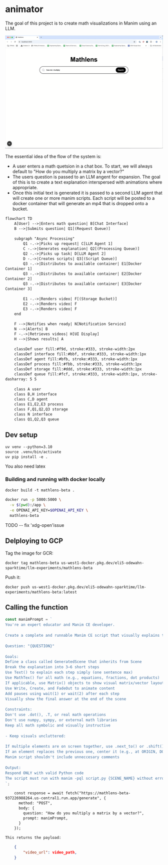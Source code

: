 # animator

The goal of this project is to create math visualizations in Manim using an LLM.

![docs/mathlens-demo-720.gif](docs/mathlens-demo-720.gif)

The essential idea of the flow of the system is:

- A user enters a math quetsion in a chat box. To start, we will always default to "How do you multiply a matrix by a vector?"
- The users question is passed to an LLM angent for expansion. The goal of this is to create a text explanation interspersed with animations where appropriate.
- Once this initial text is generated it is passed to a second LLM agent that will create one or more manim scripts. Each script will be posted to a docker container that will generate an mp4 that is dropped onto a bucket.

```mermaid
flowchart TD
    A[User] -->|Enters math question| B[Chat Interface]
    B -->|Submits question| Q1[(Request Queue)]

    subgraph "Async Processing"
        Q1 -.->|Picks up request| C[LLM Agent 1]
        C -.->|Generates explanation| Q2[(Processing Queue)]
        Q2 -.->|Picks up task| D[LLM Agent 2]
        D -.->|Creates scripts| Q3[(Script Queue)]
        Q3 -.->|Distributes to available container| E1[Docker Container 1]
        Q3 -.->|Distributes to available container| E2[Docker Container 2]
        Q3 -.->|Distributes to available container| E3[Docker Container 3]

        E1 -.->|Renders video| F[(Storage Bucket)]
        E2 -.->|Renders video| F
        E3 -.->|Renders video| F
    end

    F -->|Notifies when ready| N[Notification Service]
    N -->|Alerts| B
    F -.->|Retrieves videos| H[UI Display]
    H -->|Shows results| A

    classDef user fill:#f9d, stroke:#333, stroke-width:2px
    classDef interface fill:#bbf, stroke:#333, stroke-width:1px
    classDef agent fill:#bfb, stroke:#333, stroke-width:1px
    classDef process fill:#fbb, stroke:#333, stroke-width:1px
    classDef storage fill:#ddd, stroke:#333, stroke-width:1px
    classDef queue fill:#fcf, stroke:#333, stroke-width:1px, stroke-dasharray: 5 5

    class A user
    class B,H interface
    class C,D agent
    class E1,E2,E3 process
    class F,Q1,Q2,Q3 storage
    class N interface
    class Q1,Q2,Q3 queue
```

## Dev setup

```
uv venv --python=3.10
source .venv/bin/activate
uv pip install -e .
```

You also need latex

### Building and running with docker locally

```
docker build -t mathlens-beta .
```

```bash
docker run -p 5000:5000 \
  -v $(pwd):/app \
  -e OPENAI_API_KEY=$OPENAI_API_KEY \
  mathlens-beta
```

TODO -- fix 'xdg-open'issue

## Delploying to GCP

Tag the image for GCR:

```
docker tag mathlens-beta us-west1-docker.pkg.dev/eli5-odewahn-sparktime/llm-experiments/mathlens-beta
```

Push it:

```
docker push us-west1-docker.pkg.dev/eli5-odewahn-sparktime/llm-experiments/mathlens-beta:latest
```

## Calling the function

```javascript
const manimPrompt = `
You're an expert educator and Manim CE developer.

Create a complete and runnable Manim CE script that visually explains the following math question in a clear, step-by-step animation:

Question: "{QUESTION}"

Goals:
Define a class called GeneratedScene that inherits from Scene
Break the explanation into 3–6 short steps
Use Text() to explain each step simply (one sentence max)
Use MathTex() for all math (e.g., equations, fractions, dot products)
If applicable, use Matrix() objects to show visual matrix/vector layout
Use Write, Create, and FadeOut to animate content
Add pauses using wait(1) or wait(2) after each step
Visually show the final answer at the end of the scene

Constraints:
Don't use .dot(), .T, or real math operations
Don't use numpy, sympy, or external math libraries
Keep all math symbolic and visually instructive

- Keep visuals uncluttered:

If multiple elements are on screen together, use .next_to() or .shift() to space them
If an element replaces the previous one, center it (e.g., at ORIGIN, DOWN, or UP) so content stays vertically balanced
Manim script shouldn't include unneccesary comments

Output:
Respond ONLY with valid Python code
The script must run with manim -pql script.py {SCENE_NAME} without errors
`;
```

```
    const response = await fetch("https://mathlens-beta-937226988264.us-central1.run.app/generate", {
      method: "POST",
      body: {
        question: "How do you multiply a matrix by a vector?",
        prompt: manimPrompt,
      }
    });
```

    This returns the payload:

```json
    {
        "video_url": video_path,
    }
```
